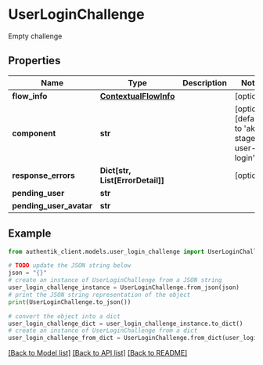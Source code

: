 # UserLoginChallenge

Empty challenge

## Properties

Name | Type | Description | Notes
------------ | ------------- | ------------- | -------------
**flow_info** | [**ContextualFlowInfo**](ContextualFlowInfo.md) |  | [optional] 
**component** | **str** |  | [optional] [default to 'ak-stage-user-login']
**response_errors** | **Dict[str, List[ErrorDetail]]** |  | [optional] 
**pending_user** | **str** |  | 
**pending_user_avatar** | **str** |  | 

## Example

```python
from authentik_client.models.user_login_challenge import UserLoginChallenge

# TODO update the JSON string below
json = "{}"
# create an instance of UserLoginChallenge from a JSON string
user_login_challenge_instance = UserLoginChallenge.from_json(json)
# print the JSON string representation of the object
print(UserLoginChallenge.to_json())

# convert the object into a dict
user_login_challenge_dict = user_login_challenge_instance.to_dict()
# create an instance of UserLoginChallenge from a dict
user_login_challenge_from_dict = UserLoginChallenge.from_dict(user_login_challenge_dict)
```
[[Back to Model list]](../README.md#documentation-for-models) [[Back to API list]](../README.md#documentation-for-api-endpoints) [[Back to README]](../README.md)


